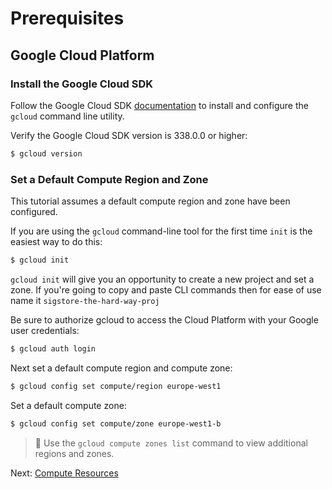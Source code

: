 # Prerequisites

## Google Cloud Platform

### Install the Google Cloud SDK

Follow the Google Cloud SDK [documentation](https://cloud.google.com/sdk/) to install and configure the `gcloud` command line utility.

Verify the Google Cloud SDK version is 338.0.0 or higher:

```bash
$ gcloud version
```

### Set a Default Compute Region and Zone

This tutorial assumes a default compute region and zone have been configured.

If you are using the `gcloud` command-line tool for the first time `init` is the easiest way to do this:

```bash
$ gcloud init
```

`gcloud init` will give you an opportunity to create a new project and set a zone. If you're going to copy and paste CLI commands then for ease of use name it `sigstore-the-hard-way-proj`

Be sure to authorize gcloud to access the Cloud Platform with your Google user credentials:

```bash
$ gcloud auth login
```

Next set a default compute region and compute zone:

```bash
$ gcloud config set compute/region europe-west1
```

Set a default compute zone:

```bash
$ gcloud config set compute/zone europe-west1-b
```

> 📝 Use the `gcloud compute zones list` command to view additional regions and zones.

Next: [Compute Resources](02-compute-resources.md)
